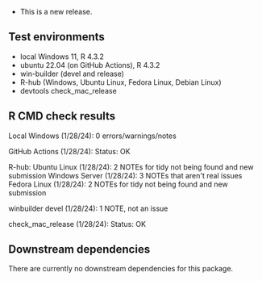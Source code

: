 * This is a new release.

## Test environments

* local Windows 11, R 4.3.2
* ubuntu 22.04 (on GitHub Actions), R 4.3.2
* win-builder (devel and release)
* R-hub (Windows, Ubuntu Linux, Fedora Linux, Debian Linux)
* devtools check_mac_release


## R CMD check results

Local Windows (1/28/24): 0 errors/warnings/notes

GitHub Actions (1/28/24): Status: OK

R-hub:
Ubuntu Linux (1/28/24): 2 NOTEs for tidy not being found and new submission
Windows Server (1/28/24): 3 NOTEs that aren't real issues
Fedora Linux (1/28/24): 2 NOTEs for tidy not being found and new submission

winbuilder devel (1/28/24): 1 NOTE, not an issue

check_mac_release (1/28/24): Status: OK

## Downstream dependencies

There are currently no downstream dependencies for this package.
